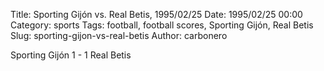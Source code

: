 Title: Sporting Gijón vs. Real Betis, 1995/02/25
Date: 1995/02/25 00:00
Category: sports
Tags: football, football scores, Sporting Gijón, Real Betis
Slug: sporting-gijon-vs-real-betis
Author: carbonero


Sporting Gijón 1 - 1 Real Betis

